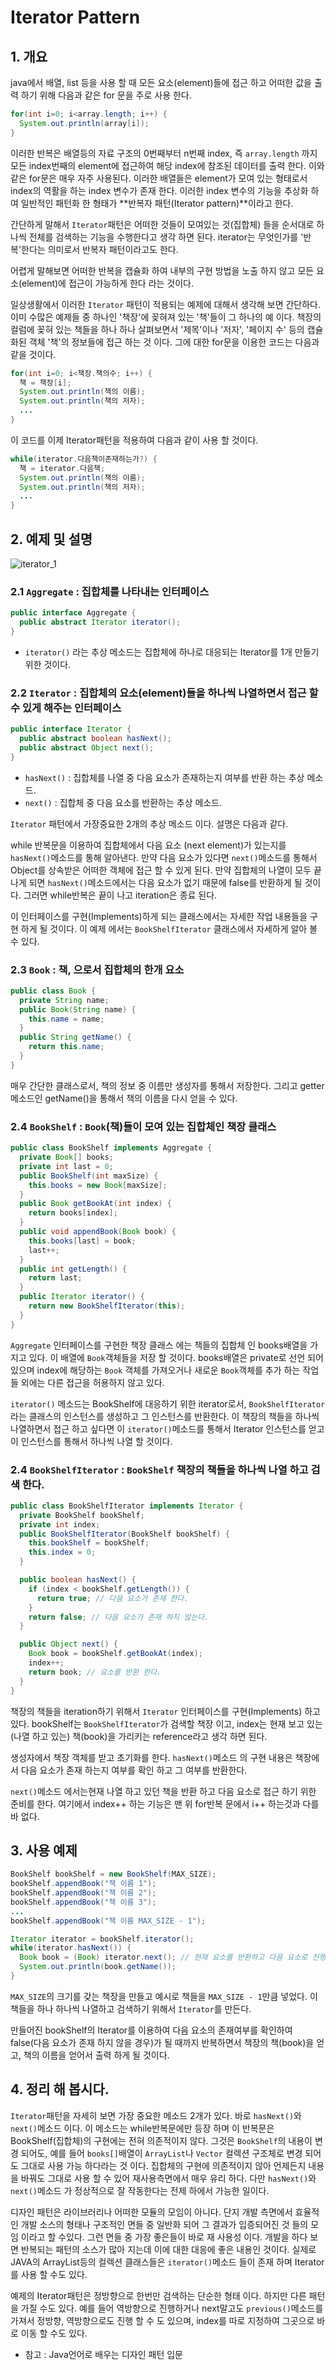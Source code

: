# Iterator Pattern

## 1. 개요

java에서 배열, list 등을 사용 할 때 모든 요소(element)들에 접근 하고 어떠한 값을 출력 하기 위해 다음과 같은 for 문을 주로 사용 한다.

```java
for(int i=0; i<array.length; i++) {
  System.out.println(array[i]);
}
```

이러한 반복은 배열등의 자료 구조의 0번째부터 n번째 index, 즉 `array.length` 까지 모든 index번째의 element에 접근하여 해당 index에 참조된 데이터를 출력 한다. 이와 같은 for문은 매우 자주 사용된다. 이러한 배열들은 element가 모여 있는 형태로서 index의 역활을 하는 index 변수가 존재 한다. 이러한 index 변수의 기능을 추상화 하여 일반적인 패턴화 한 형태가 **반복자 패턴(Iterator pattern)**이라고 한다.

간단하게 말해서 `Iterator`패턴은 어떠한 것들이 모여있는 것(집합체) 들을 순서대로 하나씩 전체를 검색하는 기능을 수행한다고 생각 하면 된다. iterator는 무엇인가를 '반복'한다는 의미로서 반복자 패턴이라고도 한다.

어렵게 말해보면 어떠한 반복을 캡슐화 하여 내부의 구현 방법을 노출 하지 않고 모든 요소(element)에 접근이 가능하게 한다 라는 것이다.

일상생활에서 이러한 `Iterator` 패턴이 적용되는 예제에 대해서 생각해 보면 간단하다. 이미 수많은 예제들 중 하나인 '책장'에 꽂혀져 있는 '책'들이 그 하나의 예 이다. 책장의 컬럼에 꽂혀 있는 책들을 하나 하나 살펴보면서 '제목'이나 '저자', '페이지 수' 등의  캡슐화된 객체 '책'의 정보들에 접근 하는 것 이다. 그에 대한 for문을 이용한 코드는 다음과 같을 것이다.

```java
for(int i=0; i<책장.책의수; i++) {
  책 = 책장[i];
  System.out.println(책의 이름);
  System.out.println(책의 저자);
  ...
}
```

이 코드를 이제 Iterator패턴을 적용하여 다음과 같이 사용 할 것이다.

```java
while(iterator.다음책이존재하는가?) {
  책 = iterator.다음책;
  System.out.println(책의 이름);
  System.out.println(책의 저자);
  ...
}
```

## 2. 예제 및 설명

![iterator_1](https://github.com/ksu3101/TIL/blob/master/DesignPattern/images/it1.png)

### 2.1 `Aggregate` : 집합체를 나타내는 인터페이스

```java 
public interface Aggregate {
  public abstract Iterator iterator();
}
```

- `iterator()` 라는 추상 메소드는 집합체에 하나로 대응되는 Iterator를 1개 만들기 위한 것이다.

### 2.2 `Iterator` : 집합체의 요소(element)들을 하나씩 나열하면서 접근 할 수 있게 해주는 인터페이스

```java
public interface Iterator {
  public abstract boolean hasNext();
  public abstract Object next();
}
```

- `hasNext()` : 집합체를 나열 중 다음 요소가 존재하는지 여부를 반환 하는 추상 메소드.
- `next()` : 집합체 중 다음 요소를 반환하는 추상 메소드.

`Iterator` 패턴에서 가장중요한 2개의 추상 메소드 이다. 설명은 다음과 같다.

while 반복문을 이용하여 집합체에서 다음 요소 (next element)가 있는지를 `hasNext()`메소드를 통해 알아낸다. 만약 다음 요소가 있다면 `next()`메소드를 통해서 Object를 상속받은 어떠한 객체에 접근 할 수 있게 된다. 만약 집합체의 나열이 모두 끝나게 되면 `hasNext()`메소드에서는 다음 요소가 없기 때문에 false를 반환하게 될 것이다. 그러면 while반복은 끝이 나고 iteration은 종료 된다.

이 인터페이스를 구현(Implements)하게 되는 클래스에서는 자세한 작업 내용들을 구현 하게 될 것이다. 이 예제 에서는 `BookShelfIterator` 클래스에서 자세하게 알아 볼 수 있다.

### 2.3 `Book` : 책, 으로서 집합체의 한개 요소

```java
public class Book {
  private String name;
  public Book(String name) {
    this.name = name;
  }
  public String getName() {
    return this.name;
  }
}
```

매우 간단한 클래스로서, 책의 정보 중 이름만 생성자를 통해서 저장한다. 그리고 getter메소드인 getName()을 통해서 책의 이름을 다시 얻을 수 있다.

### 2.4 `BookShelf` : `Book`(책)들이 모여 있는 집합체인 책장 클래스

```java
public class BookShelf implements Aggregate {
  private Book[] books;
  private int last = 0;
  public BookShelf(int maxSize) {
    this.books = new Book[maxSize];
  }
  public Book getBookAt(int index) {
    return books[index];
  }
  public void appendBook(Book book) {
    this.books[last] = book;
    last++;
  }
  public int getLength() {
    return last;
  }
  public Iterator iterator() {
    return new BookShelfIterator(this);
  }
}
```

`Aggregate` 인터페이스를 구현한 책장 클래스 에는 책들의 집합체 인 books배열을 가지고 있다. 이 배열에 `Book`객체들을 저장 할 것이다. books배열은 private로 선언 되어 있으며 index에 해당하는 `Book` 객체를 가져오거나 새로운 `Book`객체를 추가 하는 작업들 외에는 다른 접근을 허용하지 않고 있다.

`iterator()` 메소드는 BookShelf에 대응하기 위한 iterator로서, `BookShelfIterator`라는 클래스의 인스턴스를 생성하고 그 인스턴스를 반환한다. 이 책장의 책들을 하나씩 나열하면서 접근 하고 싶다면 이 `iterator()`메소드를 통해서 Iterator 인스턴스를 얻고 이 인스턴스를 통해서 하나씩 나열 할 것이다.

### 2.4 `BookShelfIterator` : `BookShelf` 책장의 책들을 하나씩 나열 하고 검색 한다.

```java
public class BookShelfIterator implements Iterator {
  private BookShelf bookShelf;
  private int index;
  public BookShelfIterator(BookShelf bookShelf) {
    this.bookShelf = bookShelf;
    this.index = 0;
  }

  public boolean hasNext() { 
    if (index < bookShelf.getLength()) {
      return true; // 다음 요소가 존재 한다. 
    }
    return false; // 다음 요소가 존재 하지 않는다. 
  }

  public Object next() {
    Book book = bookShelf.getBookAt(index);
    index++;
    return book; // 요소를 반환 한다. 
  }
}
```

책장의 책들을 iteration하기 위해서 `Iterator` 인터페이스를 구현(Implements) 하고 있다. bookShelf는 `BookShelfIterator`가 검색할 책장 이고, index는 현재 보고 있는(나열 하고 있는) 책(book)을 가리키는 reference라고 생각 하면 된다.

생성자에서 책장 객체를 받고 초기화를 한다. `hasNext()`메소드 의 구현 내용은 책장에서 다음 요소가 존재 하는지 여부를 확인 하고 그 여부를 반환한다.

`next()`메소드 에서는현재 나열 하고 있던 책을 반환 하고 다음 요소로 접근 하기 위한 준비를 한다. 여기에서 index++ 하는 기능은 맨 위 for반복 문에서 i++ 하는것과 다를 바 없다.


## 3. 사용 예제

```java
BookShelf bookShelf = new BookShelf(MAX_SIZE);
bookShelf.appendBook("책 이름 1");
bookShelf.appendBook("책 이름 2");
bookShelf.appendBook("책 이름 3");
...
bookShelf.appendBook("책 이름 MAX_SIZE - 1");

Iterator iterator = bookShelf.iterator();
while(iterator.hasNext()) {
  Book book = (Book) iterator.next(); // 현재 요소를 반환하고 다음 요소로 진행
  System.out.println(book.getName()); 
}
```

`MAX_SIZE`의 크기를 갖는 책장을 만들고 예시로 책들을 `MAX_SIZE - 1`만큼 넣었다. 이 책들을 하나 하나씩 나열하고 검색하기 위해서 `Iterator`를 만든다.

만들어진 bookShelf의 Iterator를 이용하여 다음 요소의 존재여부를 확인하여 false(다음 요소가 존재 하지 않을 경우)가 될 때까지 반복하면서 책장의 책(book)을 얻고, 책의 이름을 얻어서 출력 하게 될 것이다.

## 4. 정리 해 봅시다.

`Iterator`패턴을 자세히 보면 가장 중요한 메소드 2개가 있다. 바로 `hasNext()`와 `next()`메소드 이다. 이 메소드는 while반복문에만 등장 하며 이 반복문은 BookShelf(집합체)의 구현에는 전혀 의존적이지 않다. 그것은 `BookShelf`의 내용이 변경 되어도, 예를 들어 `books[]`배열이 `ArrayList`나 `Vector` 컬렉션 구조체로 변경 되어도 그대로 사용 가능 하다라는 것 이다. 집합체의 구현에 의존적이지 않아 언제든지 내용을 바꿔도 그대로 사용 할 수 있어 재사용측면에서 매우 유리 하다. 다만 `hasNext()`와 `next()`메소드 가 정상적으로 잘 작동한다는 전제 하에서 가능한 일이다.

디자인 패턴은 라이브러리나 어떠한 모듈의 모임이 아니다. 단지 개발 측면에서 효율적인 개발 소스의 형태나 구조적인 면들 중 일반화 되어 그 결과가 입증되어진 것 들의 모임 이라고 할 수있다. 그런 면들 중 가장 좋은들이 바로 재 사용성 이다. 개발을 하다 보면 반복되는 패턴의 소스가 많아 지는데 이에 대한 대응에 좋은 내용인 것이다. 실제로 JAVA의 ArrayList등의 컬렉션 클래스들은 `iterator()`메소드 들이 존재 하며 Iterator를 사용 할 수도 있다.

예제의 Iterator패턴은 정방향으로 한번만 검색하는 단순한 형태 이다. 하지만 다른 패턴을 가질 수도 있다. 예를 들어 역방향으로 진행하거나 next말고도 `previous()`메소드를 가져서 정방향, 역방향으로도 진행 할 수 도 있으며, index를 따로 지정하여 그곳으로 바로 이동 할 수도 있다.

- 참고 : Java언어로 배우는 디자인 패턴 입문